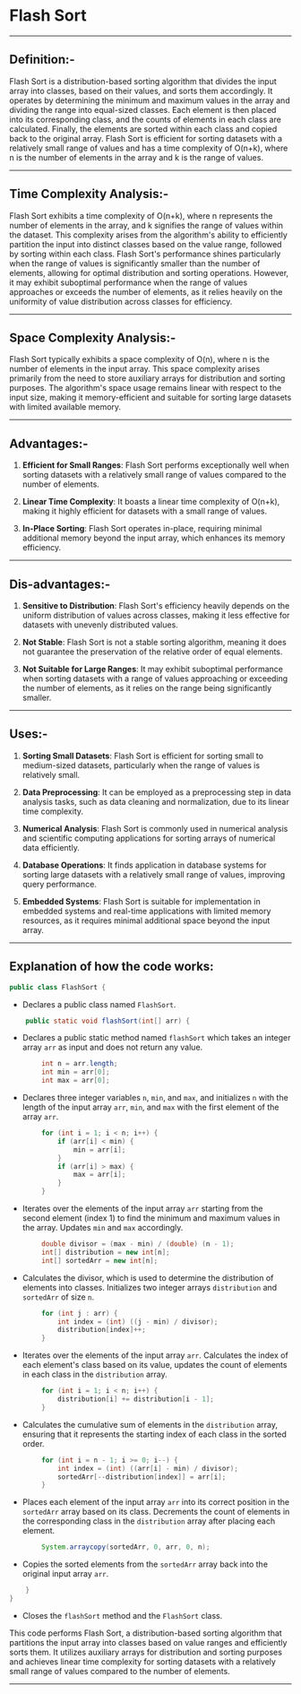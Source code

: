 #  Flash Sort
-----

## Definition:-

Flash Sort is a distribution-based sorting algorithm that divides the input array into classes, based on their values, and sorts them accordingly. It operates by determining the minimum and maximum values in the array and dividing the range into equal-sized classes. Each element is then placed into its corresponding class, and the counts of elements in each class are calculated. Finally, the elements are sorted within each class and copied back to the original array. Flash Sort is efficient for sorting datasets with a relatively small range of values and has a time complexity of O(n+k), where n is the number of elements in the array and k is the range of values.

-----

## Time Complexity Analysis:-

Flash Sort exhibits a time complexity of O(n+k), where n represents the number of elements in the array, and k signifies the range of values within the dataset. This complexity arises from the algorithm's ability to efficiently partition the input into distinct classes based on the value range, followed by sorting within each class.
Flash Sort's performance shines particularly when the range of values is significantly smaller than the number of elements, allowing for optimal distribution and sorting operations. However, it may exhibit suboptimal performance when the range of values approaches or exceeds the number of elements, as it relies heavily on the uniformity of value distribution across classes for efficiency.

-----

## Space Complexity Analysis:-

Flash Sort typically exhibits a space complexity of O(n), where n is the number of elements in the input array. This space complexity arises primarily from the need to store auxiliary arrays for distribution and sorting purposes.
The algorithm's space usage remains linear with respect to the input size, making it memory-efficient and suitable for sorting large datasets with limited available memory.

-----

## Advantages:-

1. **Efficient for Small Ranges**: Flash Sort performs exceptionally well when sorting datasets with a relatively small range of values compared to the number of elements.

2. **Linear Time Complexity**: It boasts a linear time complexity of O(n+k), making it highly efficient for datasets with a small range of values.

3. **In-Place Sorting**: Flash Sort operates in-place, requiring minimal additional memory beyond the input array, which enhances its memory efficiency.

----

## Dis-advantages:-

1. **Sensitive to Distribution**: Flash Sort's efficiency heavily depends on the uniform distribution of values across classes, making it less effective for datasets with unevenly distributed values.

2. **Not Stable**: Flash Sort is not a stable sorting algorithm, meaning it does not guarantee the preservation of the relative order of equal elements.

3. **Not Suitable for Large Ranges**: It may exhibit suboptimal performance when sorting datasets with a range of values approaching or exceeding the number of elements, as it relies on the range being significantly smaller.

-----

## Uses:-

1. **Sorting Small Datasets**: Flash Sort is efficient for sorting small to medium-sized datasets, particularly when the range of values is relatively small.

2. **Data Preprocessing**: It can be employed as a preprocessing step in data analysis tasks, such as data cleaning and normalization, due to its linear time complexity.

3. **Numerical Analysis**: Flash Sort is commonly used in numerical analysis and scientific computing applications for sorting arrays of numerical data efficiently.

4. **Database Operations**: It finds application in database systems for sorting large datasets with a relatively small range of values, improving query performance.

5. **Embedded Systems**: Flash Sort is suitable for implementation in embedded systems and real-time applications with limited memory resources, as it requires minimal additional space beyond the input array.

-----

## Explanation of how the code works:

```java
public class FlashSort {
```
- Declares a public class named `FlashSort`.

```java
    public static void flashSort(int[] arr) {
```
- Declares a public static method named `flashSort` which takes an integer array `arr` as input and does not return any value.

```java
        int n = arr.length;
        int min = arr[0];
        int max = arr[0];
```
- Declares three integer variables `n`, `min`, and `max`, and initializes `n` with the length of the input array `arr`, `min`, and `max` with the first element of the array `arr`.

```java
        for (int i = 1; i < n; i++) {
            if (arr[i] < min) {
                min = arr[i];
            }
            if (arr[i] > max) {
                max = arr[i];
            }
        }
```
- Iterates over the elements of the input array `arr` starting from the second element (index 1) to find the minimum and maximum values in the array. Updates `min` and `max` accordingly.

```java
        double divisor = (max - min) / (double) (n - 1);
        int[] distribution = new int[n];
        int[] sortedArr = new int[n];
```
- Calculates the divisor, which is used to determine the distribution of elements into classes. Initializes two integer arrays `distribution` and `sortedArr` of size `n`.

```java
        for (int j : arr) {
            int index = (int) ((j - min) / divisor);
            distribution[index]++;
        }
```
- Iterates over the elements of the input array `arr`. Calculates the index of each element's class based on its value, updates the count of elements in each class in the `distribution` array.

```java
        for (int i = 1; i < n; i++) {
            distribution[i] += distribution[i - 1];
        }
```
- Calculates the cumulative sum of elements in the `distribution` array, ensuring that it represents the starting index of each class in the sorted order.

```java
        for (int i = n - 1; i >= 0; i--) {
            int index = (int) ((arr[i] - min) / divisor);
            sortedArr[--distribution[index]] = arr[i];
        }
```
- Places each element of the input array `arr` into its correct position in the `sortedArr` array based on its class. Decrements the count of elements in the corresponding class in the `distribution` array after placing each element.

```java
        System.arraycopy(sortedArr, 0, arr, 0, n);
```
- Copies the sorted elements from the `sortedArr` array back into the original input array `arr`.

```java
    }
}
```
- Closes the `flashSort` method and the `FlashSort` class.

This code performs Flash Sort, a distribution-based sorting algorithm that partitions the input array into classes based on value ranges and efficiently sorts them. It utilizes auxiliary arrays for distribution and sorting purposes and achieves linear time complexity for sorting datasets with a relatively small range of values compared to the number of elements.

-----